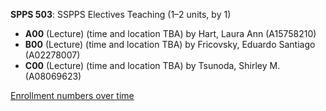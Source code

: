 **SPPS 503**: SSPPS Electives Teaching (1–2 units, by 1)

- **A00** (Lecture) (time and location TBA) by Hart, Laura Ann (A15758210)
- **B00** (Lecture) (time and location TBA) by Fricovsky, Eduardo Santiago (A02278007)
- **C00** (Lecture) (time and location TBA) by Tsunoda, Shirley M. (A08069623)

[Enrollment numbers over time](./SPPS503.tsv)
